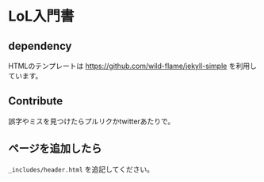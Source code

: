 # LoL入門書

## dependency

HTMLのテンプレートは https://github.com/wild-flame/jekyll-simple を利用しています。

## Contribute

誤字やミスを見つけたらプルリクかtwitterあたりで。

## ページを追加したら

`_includes/header.html` を追記してください。
